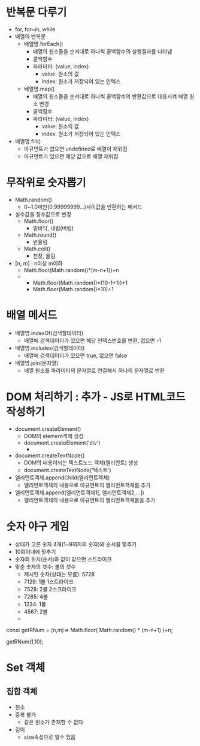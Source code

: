 # 반복문 다루기
- for, for~in, while 
- 배열의 반복문
  - 배열명.forEach()
    - 배열의 원소들을 순서대로 하나씩 콜백함수의 실행결과를 나타냄
    - 콜백함수
    - 파라미터: (value, index)
      - value: 원소의 값
      - index: 원소가 저장되어 있는 인텍스
  - 배열명.map()
    - 배열의 원소들을 순서대로 하나씩 콜백함수의 반환값으로 대응시켜 배열 원소 변경
    - 콜백함수
    - 파라미터: (value, index)
      - value: 원소의 값
      - index: 원소가 저장되어 있는 인텍스
- 배열명.fill()
  - 아규먼트가 없으면 undefined로 배열이 채워짐
  - 아규먼트가 있으면 해당 값으로 배열 채워짐

# 무작위로 숫자뽑기
- Math.random()
  - 0~1.0미만(0.99999999...)사이값을 반환하는 메서드
- 실수값을 정수값으로 변경
  - Math.floor()
    - 밑바닥, 내림(버림)
  - Math.round()
    - 반올림
  - Math.ceil()
    - 천장, 올림
- [n, m] : n이상 m이하
  - Math.floor(Math.random()*(m-n+1))+n
  - [1,10]: 1<=num<=10
    - Math.floor(Math.random()*(10-1+1))+1
    - Math.floor(Math.random()*10)+1

# 배열 메서드
- 배열명.indexOf(검색할데이터)
  - 배열에 검색데이터가 있으면 해당 인덱스번호를 반환, 없으면 -1
- 배열명.includes(검색할데이터)
  - 배열에 검색데이터가 있으면 true, 없으면 false
- 배열명.join(문자열)
  - 배열 원소를 파라미터의 문자열로 연결해서 하나의 문자열로 반환

# DOM 처리하기 : 추가 - JS로 HTML코드 작성하기
- document.createElement()
  - DOM의 element객체 생성
  - document.createElement('div')
    - <div></div>
- document.createTextNode()
  - DOM의 내용이되는 텍스트노드 객체(엘리먼트) 생성
  - document.createTextNode('텍스트')
- 엘리먼트객체.appendChild(엘리먼트객체)
  - 엘리먼트객체의 내용으로 아규먼트의 엘리먼트객체를 추가 
- 엘리먼트객체.append(엘리먼트객체1[, 엘리먼트객체2,...])
  - 엘리먼트객체의 내용으로 아규먼트의 엘리먼트객체들을 추가

# 숫자 야구 게임
- 상대가 고른 숫자 4개(1~9까지의 숫자)와 순서를 맞추기
- 10회이내에 맞추기
- 숫자의 위치(순서)와 값이 같으면 스트라이크
- 맞춘 숫자의 갯수: 볼의 갯수
  - 제시된 숫자(상대는 모름): 5728 
  - 7129: 1볼 1스트라이크
  - 7528: 2볼 2스크라이크
  - 7285: 4볼
  - 1234: 1볼
  - 4567: 2볼
  - 
  

const getRNum = (n,m)=> Math.floor(
                           Math.random() *
                           (m-n+1)
                         )+n;

getRNum(1,10);

# Set 객체
## 집합 객체
- 원소
- 중복 불가
  - 같은 원소가 존재할 수 없다
- 길이
  - size속성으로 알수 있음
